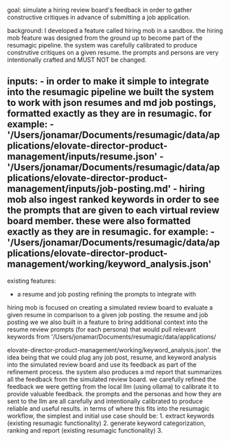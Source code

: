 goal: simulate a hiring review board's feedback in order to gather constructive critiques in advance of submitting a job application. 

background: I developed a feature called hiring mob in a sandbox. the hiring mob feature was designed from the ground up to become part of the resumagic pipeline. the system was carefully calibrated to produce construtive critiques on a given resume. the prompts and persons are very intentionally crafted and MUST NOT be changed. 



inputs: 
    - in order to make it simple to integrate into the resumagic pipeline we built the system to work with json resumes and md job postings, formatted exactly as they are in resumagic. for example:
        - '/Users/jonamar/Documents/resumagic/data/applications/elovate-director-product-management/inputs/resume.json' 
        - '/Users/jonamar/Documents/resumagic/data/applications/elovate-director-product-management/inputs/job-posting.md' 
    - hiring mob also ingest ranked keywords in order to see the prompts that are given to each virtual review board member. these were also formatted exactly as they are in resumagic. for example:
        - '/Users/jonamar/Documents/resumagic/data/applications/elovate-director-product-management/working/keyword_analysis.json'
- 

existing features:
- a resume and job posting 
refining the prompts to integrate with  

hiring mob is focused on creating a simulated review board to evaluate a given resume in comparison to a given job posting. the resume and job posting we  we also built in a feature to bring additional context into the resume review prompts (for each persona) that would pull relevant keywords from '/Users/jonamar/Documents/resumagic/data/applications/


elovate-director-product-management/working/keyword_analysis.json'. the idea being that we could plug any job post, resume, and keyword analysis into the simulated review board and use its feedback as part of the refinement process. the system also produces a md report that summarizes all the feedback from the simulated review board. we carefully refined the feedback we were getting from the local llm (using ollama) to calibrate it to provide valuable feedback. the prompts and the personas and how they are sent to the llm are all carefully and intentionally calibrated to produce reliable and useful results. in terms of where this fits into the resumagic workflow, the simplest and initial use case should be: 1. extract keywords (existing resumagic functionality) 2. generate keyword categorization, ranking and report (existing resumagic functionality) 3.